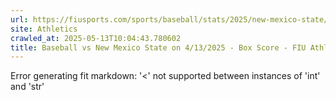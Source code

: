 ```yaml
---
url: https://fiusports.com/sports/baseball/stats/2025/new-mexico-state/boxscore/12760
site: Athletics
crawled_at: 2025-05-13T10:04:43.780602
title: Baseball vs New Mexico State on 4/13/2025 - Box Score - FIU Athletics
---
```


Error generating fit markdown: '<' not supported between instances of 'int' and 'str'